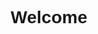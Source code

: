 <!DOCTYPE html>
<html lang="en">
<head>
    <meta charset="UTF-8">
    <meta name="viewport" content="width=device-width, initial-scale=1.0">
    <title>Test</title>
    <style>
        body {
            font-family: Arial, sans-serif;
            text-align: center;
            padding: 50px;
        }
    </style>
</head>
<body>
    <header>
        <h1>Welcome </h1>
    </header>
   
       
    
    
</body>
</html>
